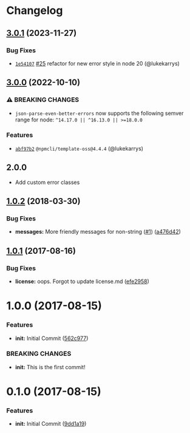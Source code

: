 # Changelog

## [3.0.1](https://github.com/npm/json-parse-even-better-errors/compare/v3.0.0...v3.0.1) (2023-11-27)

### Bug Fixes

* [`1e54107`](https://github.com/npm/json-parse-even-better-errors/commit/1e54107648d0b9a86f6c64aac538252726e501c4) [#25](https://github.com/npm/json-parse-even-better-errors/pull/25) refactor for new error style in node 20 (@lukekarrys)

## [3.0.0](https://github.com/npm/json-parse-even-better-errors/compare/v2.3.1...v3.0.0) (2022-10-10)

### ⚠️ BREAKING CHANGES

* `json-parse-even-better-errors` now supports the following semver range for node: `^14.17.0 || ^16.13.0 || >=18.0.0`

### Features

* [`abf97b2`](https://github.com/npm/json-parse-even-better-errors/commit/abf97b2502a1f57adfbf173f35ad7e7e6b598902) `@npmcli/template-oss@4.4.4` (@lukekarrys)

## 2.0.0

* Add custom error classes

<a name="1.0.2"></a>
## [1.0.2](https://github.com/npm/json-parse-even-better-errors/compare/v1.0.1...v1.0.2) (2018-03-30)


### Bug Fixes

* **messages:** More friendly messages for non-string ([#1](https://github.com/npm/json-parse-even-better-errors/issues/1)) ([a476d42](https://github.com/npm/json-parse-even-better-errors/commit/a476d42))



<a name="1.0.1"></a>
## [1.0.1](https://github.com/npm/json-parse-even-better-errors/compare/v1.0.0...v1.0.1) (2017-08-16)


### Bug Fixes

* **license:** oops. Forgot to update license.md ([efe2958](https://github.com/npm/json-parse-even-better-errors/commit/efe2958))



<a name="1.0.0"></a>
# 1.0.0 (2017-08-15)


### Features

* **init:** Initial Commit ([562c977](https://github.com/npm/json-parse-even-better-errors/commit/562c977))


### BREAKING CHANGES

* **init:** This is the first commit!



<a name="0.1.0"></a>
# 0.1.0 (2017-08-15)


### Features

* **init:** Initial Commit ([9dd1a19](https://github.com/npm/json-parse-even-better-errors/commit/9dd1a19))
